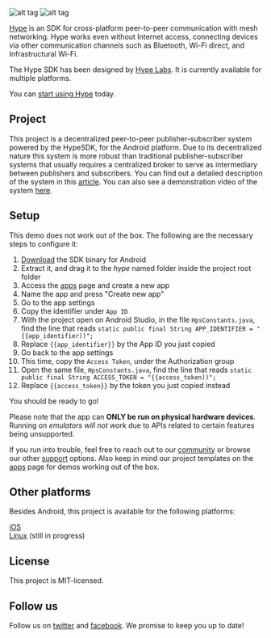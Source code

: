 ![alt tag](https://hypelabs.io/static/img/NQMAnSZ.jpg)
![alt tag](https://hypelabs.io/static/img/logo200x.png)

[Hype](https://hypelabs.io/?r=10) is an SDK for cross-platform peer-to-peer communication with mesh networking. Hype works even without Internet access, connecting devices via other communication channels such as Bluetooth, Wi-Fi direct, and Infrastructural Wi-Fi.

The Hype SDK has been designed by [Hype Labs](http://hypelabs.io/?r=10). It is currently available for multiple platforms.

You can [start using Hype](http://hypelabs.io/?r=10) today.


## Project

This project is a decentralized peer-to-peer publisher-subscriber system powered by the HypeSDK, for the Android platform. Due to its decentralized nature this system is more robust than traditional publisher-subscriber systems that usually requires a centralized broker to serve as intermediary between publishers and subscribers. You can find out a detailed description of the system in this [article](https://medium.com/@hypelabs.io). You can also see a demonstration video of the system [here](https://www.youtube.com/watch?v=2fMwe3q1NYc&t=2s).



## Setup

This demo does not work out of the box. The following are the necessary steps to configure it:

 1. [Download](https://hypelabs.io/downloads/?r=10) the SDK binary for Android
 2. Extract it, and drag it to the *hype* named folder inside the project root folder
 3. Access the [apps](https://hypelabs.io/apps/?r=10) page and create a new app
 4. Name the app and press "Create new app"
 5. Go to the app settings
 6. Copy the identifier under `App ID`
 7. With the project open on Android Studio, in the file `HpsConstants.java`, find the line that reads `static public final String APP_IDENTIFIER = "{{app_identifier))";`
 8. Replace `{{app_identifier}}` by the App ID you just copied
 9. Go back to the app settings
 10. This time, copy the `Access Token`, under the Authorization group
 11. Open the same file, `HpsConstants.java`, find the line that reads `static public final String ACCESS_TOKEN = "{{access_token))";`
 12. Replace `{{access_token}}` by the token you just copied instead

You should be ready to go! 

Please note that the app can **ONLY be run on physical hardware devices**. Running on *emulators will not work* due to APIs related to certain features being unsupported.

If you run into trouble, feel free to reach out to our [community](https://hypelabs.io/community/?r=10) or browse our other [support](https://hypelabs.io/support/?r=10) options. Also keep in mind our project templates on the [apps](https://hypelabs.io/apps/?r=10) page for demos working out of the box.

## Other platforms

Besides Android, this project is available for the following platforms:

[iOS](https://github.com/Hype-Labs/pubsub.ios) <br>
[Linux](https://github.com/Hype-Labs/pubsub.linux) (still in progress)

## License

This project is MIT-licensed.

## Follow us

Follow us on [twitter](http://www.twitter.com/hypelabstech) and [facebook](http://www.facebook.com/hypelabs.io). We promise to keep you up to date!
